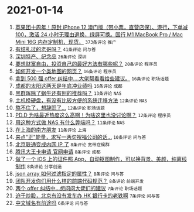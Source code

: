 # 2021-01-14

1. [苹果团十周年！原封 iPhone 12 澳门版（带小票，直营店保）、港行，下单减 100，激活 24 小时无理由退换，绿屏可换。国行 M1 MacBook Pro / Mac Mini 16G 内存定制机，现货。](https://www.v2ex.com/t/744798) `373条评论` `推广`
1. [有结扎过的老哥吗？](https://www.v2ex.com/t/744763) `41条评论` `问与答`
1. [深圳特产、纪念品](https://www.v2ex.com/t/744758) `26条评论` `深圳`
1. [要想财富自由，投资自己的最好方法有哪些呢？](https://www.v2ex.com/t/744831) `20条评论` `程序员`
1. [如何开发一个类地图的网页？](https://www.v2ex.com/t/744795) `16条评论` `程序员`
1. [拿到 500 强 offer 纠结中....大佬帮看看给些建议。](https://www.v2ex.com/t/744781) `16条评论` `职场话题`
1. [成都的太阳这两天是年底冲业绩吗](https://www.v2ex.com/t/744769) `16条评论` `成都`
1. [黑群晖除了蜗牛还有别的推荐吗？](https://www.v2ex.com/t/744759) `13条评论` `NAS`
1. [主机换硬盘，有没有比较方便的系统迁移方法](https://www.v2ex.com/t/744808) `12条评论` `NAS`
1. [熬不住了，想辞职了…](https://www.v2ex.com/t/744757) `12条评论` `职场话题`
1. [PD.D 为啥最近热度这么高啊！为啥这里也没讨论啊？](https://www.v2ex.com/t/744756) `12条评论` `程序员`
1. [用这种方式做 NAS 有什么弊端吗？](https://www.v2ex.com/t/744771) `11条评论` `NAS`
1. [在上海的南方朋友](https://www.v2ex.com/t/744760) `11条评论` `上海`
1. [来点"正"能量，求写一两句祝福公司的话...](https://www.v2ex.com/t/744774) `10条评论` `问与答`
1. [北京联通变成内网 IP 了](https://www.v2ex.com/t/744813) `8条评论` `宽带症候群`
1. [腾讯大王卡申请 官网申请](https://www.v2ex.com/t/744793) `8条评论` `成都`
1. [做了一个 iOS 上的证件照 App，自动抠图制作，可以换背景、美颜，纯离线制作](https://www.v2ex.com/t/744770) `8条评论` `分享创造`
1. [json array 如何过滤指定的属性？](https://www.v2ex.com/t/744765) `8条评论` `问与答`
1. [团队开发你们用什么样的前端代码规范？](https://www.v2ex.com/t/744752) `8条评论` `前端开发`
1. [两个 offer 纠结中...想问问大佬们的建议](https://www.v2ex.com/t/744824) `7条评论` `职场话题`
1. [迫于炒股，北京有没有发车办 HK 银行卡的老铁啊](https://www.v2ex.com/t/744817) `7条评论` `问与答`
1. [中文域名有前途吗](https://www.v2ex.com/t/744818) `6条评论` `问与答`
